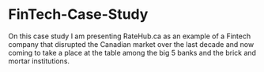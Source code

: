# FinTech-Case-Study
On this case study I am presenting RateHub.ca as an example of a Fintech company that disrupted the Canadian market over the last decade and now coming to take a place at the table among the big 5 banks and the brick and mortar institutions.
